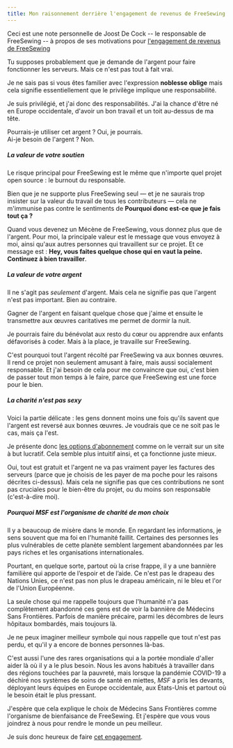 ```yaml
---
title: Mon raisonnement derrière l'engagement de revenus de FreeSewing
---
```


<Note>

Ceci est une note personnelle de Joost De Cock -- le responsable de FreeSewing -- à propos de
ses motivations pour [l'engagement de revenus de FreeSewing](/docs/various/pledge/)

</Note>

Tu supposes probablement que je demande de l'argent pour faire fonctionner les serveurs. Mais ce n'est pas tout à fait vrai.

Je ne sais pas si vous êtes familier avec l'expression **noblesse oblige** mais cela signifie essentiellement que le privilège implique une responsabilité.

Je suis privilégié, et j'ai donc des responsabilités. J'ai la chance d'être né en Europe occidentale, d'avoir un bon travail et un toit au-dessus de ma tête.

Pourrais-je utiliser cet argent ? Oui, je pourrais.  
Ai-je besoin de l'argent ? Non.

##### La valeur de votre soutien

Le risque principal pour FreeSewing est le même que n'importe quel projet open source : le burnout du responsable.

Bien que je ne supporte plus FreeSewing seul — et je ne saurais trop insister sur la valeur du travail de tous les contributeurs — cela ne m'immunise pas contre le sentiments de **Pourquoi donc est-ce que je fais tout ça ?**

Quand vous devenez un Mécène de FreeSewing, vous donnez plus que de l'argent. Pour moi, la principale valeur est le message que vous envoyez à moi, ainsi qu'aux autres personnes qui travaillent sur ce projet. Et ce message est : **Hey, vous faites quelque chose qui en vaut la peine. Continuez à bien travailler**.

##### La valeur de votre argent

Il ne s'agit pas _seulement_ d'argent. Mais cela ne signifie pas que l'argent n'est pas important. Bien au contraire.

Gagner de l'argent en faisant quelque chose que j'aime et ensuite le transmettre aux œuvres caritatives me permet de dormir la nuit.

Je pourrais faire du bénévolat aux resto du cœur ou apprendre aux enfants défavorisés à coder. Mais à la place, je travaille sur FreeSewing.

C'est pourquoi tout l'argent récolté par FreeSewing va aux bonnes œuvres. Il rend ce projet non seulement amusant à faire, mais aussi socialement responsable. Et j'ai besoin de cela pour me convaincre que oui, c'est bien de passer tout mon temps à le faire, parce que FreeSewing est une force pour le bien.

##### La charité n'est pas sexy

Voici la partie délicate : les gens donnent moins une fois qu'ils savent que l'argent est reversé aux bonnes œuvres. Je voudrais que ce ne soit pas le cas, mais ça l'est.

Je présente donc [les options d'abonnement](/patrons/join) comme on le verrait sur un site à but lucratif. Cela semble plus intuitif ainsi, et ça fonctionne juste mieux.

Oui, tout est gratuit et l'argent ne va pas vraiment payer les factures des serveurs (parce que je choisis de les payer de ma poche pour les raisons décrites ci-dessus). Mais cela ne signifie pas que ces contributions ne sont pas cruciales pour le bien-être du projet, ou du moins son responsable (c'est-à-dire moi).

##### Pourquoi MSF est l'organisme de charité de mon choix

Il y a beaucoup de misère dans le monde. En regardant les informations, je sens souvent que ma foi en l'humanité faillit. Certaines des personnes les plus vulnérables de cette planète semblent largement abandonnées par les pays riches et les organisations internationales.

Pourtant, en quelque sorte, partout où la crise frappe, il y a une bannière familière qui apporte de l’espoir et de l’aide. Ce n'est pas le drapeau des Nations Unies, ce n'est pas non plus le drapeau américain, ni le bleu et l'or de l'Union Européenne.

La seule chose qui me rappelle toujours que l'humanité n'a pas complètement abandonné ces gens est de voir la bannière de Médecins Sans Frontières. Parfois de manière précaire, parmi les décombres de leurs hôpitaux bombardés, mais toujours là.

Je ne peux imaginer meilleur symbole qui nous rappelle que tout n'est pas perdu, et qu'il y a encore de bonnes personnes là-bas.

C'est aussi l'une des rares organisations qui a la portée mondiale d'aller aider là où il y a le plus besoin. Nous les avons habitués à travailler dans des régions touchées par la pauvreté, mais lorsque la pandémie COVID-19 a déchiré nos systèmes de soins de santé en miettes, _MSF_ a pris les devants, déployant leurs équipes en Europe occidentale, aux États-Unis et partout où le besoin était le plus pressant.

J'espère que cela explique le choix de Médecins Sans Frontières comme l'organisme de bienfaisance de FreeSewing. Et j'espère que vous vous joindrez à nous pour rendre le monde un peu meilleur.

Je suis donc heureux de faire [cet engagement](/docs/various/pledge/).
